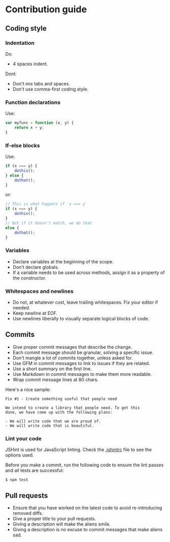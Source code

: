 # Contribution guide

## Coding style

### Indentation

Do:

- 4 spaces indent.

Dont:

- Don't mix tabs and spaces.
- Don't use comma-first coding style.

### Function declarations

Use:

```javascript
var myfunc = function (x, y) {
    return x + y;
}
```

### If-else blocks

Use:

```javascript
if (x === y) {
    dothis();
} else {
    dothat();
}
```

or:

```javascript
// This is what happens if `x === y`
if (x === y) {
    dothis();
}
// But if it doesn't match, we do that
else {
    dothat();
}
```

### Variables

- Declare variables at the beginning of the scope.
- Don't declare globals.
- If a variable needs to be used across methods, assign it as a property of the constructor.

### Whitespaces and newlines

- Do not, at whatever cost, leave trailing whitespaces. Fix your editor if needed.
- Keep newline at EOF.
- Use newlines liberally to visually separate logical blocks of code.

## Commits

- Give proper commit messages that describe the change.
- Each commit message should be granular, solving a specific issue.
- Don't mangle a lot of commits together, unless asked for.
- Use GFM in commit messages to link to issues if they are related.
- Use a short summary on the first line.
- Use Markdown in commit messages to make them more readable.
- Wrap commit message lines at 80 chars.

Here's a nice sample:

```
Fix #1 - Create something useful that people need

We intend to create a library that people need. To get this
done, we have come up with the following plans:

- We will write code that we are proud of.
- We will write code that is beautiful.
```

### Lint your code

JSHint is used for JavaScript linting. Check the [.jshintrc](.jshintrc) file to see the options used.

Before you make a commit, run the following code to ensure the lint passes and all tests are successful:

```shell
$ npm test
```

## Pull requests

- Ensure that you have worked on the latest code to avoid re-introducing removed diffs.
- Give a proper title to your pull requests.
- Giving a description will make the aliens smile.
- Giving a description is no excuse to commit messages that make aliens sad.
